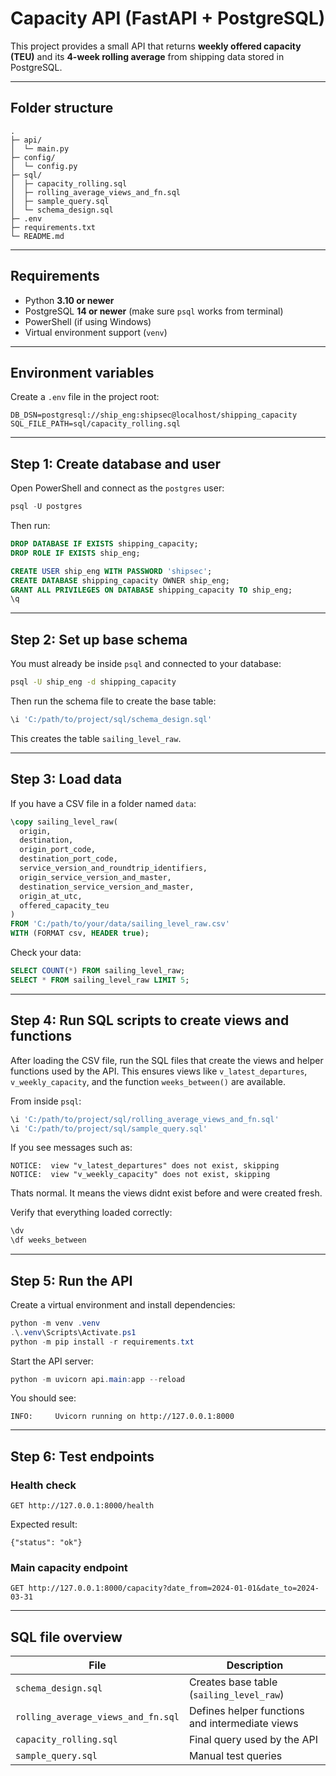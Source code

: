 # Capacity API (FastAPI + PostgreSQL)

This project provides a small API that returns **weekly offered capacity (TEU)** and its **4-week rolling average** from shipping data stored in PostgreSQL.

---

## Folder structure

```
.
├─ api/
│  └─ main.py
├─ config/
│  └─ config.py
├─ sql/
│  ├─ capacity_rolling.sql
│  ├─ rolling_average_views_and_fn.sql
│  ├─ sample_query.sql
│  └─ schema_design.sql
├─ .env
├─ requirements.txt
└─ README.md
```

---

## Requirements

- Python **3.10 or newer**
- PostgreSQL **14 or newer** (make sure `psql` works from terminal)
- PowerShell (if using Windows)
- Virtual environment support (`venv`)

---

## Environment variables

Create a `.env` file in the project root:

```
DB_DSN=postgresql://ship_eng:shipsec@localhost/shipping_capacity
SQL_FILE_PATH=sql/capacity_rolling.sql
```

---

## Step 1: Create database and user

Open PowerShell and connect as the `postgres` user:

```powershell
psql -U postgres
```

Then run:

```sql
DROP DATABASE IF EXISTS shipping_capacity;
DROP ROLE IF EXISTS ship_eng;

CREATE USER ship_eng WITH PASSWORD 'shipsec';
CREATE DATABASE shipping_capacity OWNER ship_eng;
GRANT ALL PRIVILEGES ON DATABASE shipping_capacity TO ship_eng;
\q
```

---

## Step 2: Set up base schema

You must already be inside `psql` and connected to your database:

```bash
psql -U ship_eng -d shipping_capacity
```

Then run the schema file to create the base table:

```sql
\i 'C:/path/to/project/sql/schema_design.sql'
```

This creates the table `sailing_level_raw`.

---

## Step 3: Load data

If you have a CSV file in a folder named `data`:

```sql
\copy sailing_level_raw(
  origin,
  destination,
  origin_port_code,
  destination_port_code,
  service_version_and_roundtrip_identifiers,
  origin_service_version_and_master,
  destination_service_version_and_master,
  origin_at_utc,
  offered_capacity_teu
)
FROM 'C:/path/to/your/data/sailing_level_raw.csv'
WITH (FORMAT csv, HEADER true);
```

Check your data:

```sql
SELECT COUNT(*) FROM sailing_level_raw;
SELECT * FROM sailing_level_raw LIMIT 5;
```

---

## Step 4: Run SQL scripts to create views and functions

After loading the CSV file, run the SQL files that create the views and helper functions used by the API.
This ensures views like `v_latest_departures`, `v_weekly_capacity`, and the function `weeks_between()` are available.

From inside `psql`:

```sql
\i 'C:/path/to/project/sql/rolling_average_views_and_fn.sql'
\i 'C:/path/to/project/sql/sample_query.sql'
```

If you see messages such as:

```
NOTICE:  view "v_latest_departures" does not exist, skipping
NOTICE:  view "v_weekly_capacity" does not exist, skipping
```

Thats normal. It means the views didnt exist before and were created fresh.

Verify that everything loaded correctly:

```sql
\dv
\df weeks_between
```

---

## Step 5: Run the API

Create a virtual environment and install dependencies:

```powershell
python -m venv .venv
.\.venv\Scripts\Activate.ps1
python -m pip install -r requirements.txt
```

Start the API server:

```powershell
python -m uvicorn api.main:app --reload
```

You should see:

```
INFO:     Uvicorn running on http://127.0.0.1:8000
```

---

## Step 6: Test endpoints

### Health check

```
GET http://127.0.0.1:8000/health
```

Expected result:

```
{"status": "ok"}
```

### Main capacity endpoint

```
GET http://127.0.0.1:8000/capacity?date_from=2024-01-01&date_to=2024-03-31
```

---

## SQL file overview

| File | Description |
|------|--------------|
| `schema_design.sql` | Creates base table (`sailing_level_raw`) |
| `rolling_average_views_and_fn.sql` | Defines helper functions and intermediate views |
| `capacity_rolling.sql` | Final query used by the API |
| `sample_query.sql` | Manual test queries |
